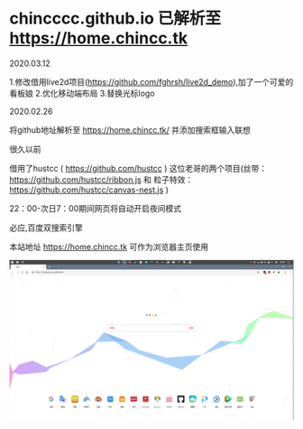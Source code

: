# chincccc.github.io  已解析至 https://home.chincc.tk
2020.03.12

  1.修改借用live2d项目(https://github.com/fghrsh/live2d_demo),加了一个可爱的看板娘   2.优化移动端布局  3.替换光标logo

2020.02.26

  将github地址解析至 https://home.chincc.tk/  并添加搜索框输入联想

很久以前

  借用了hustcc ( https://github.com/hustcc ) 这位老哥的两个项目(丝带：https://github.com/hustcc/ribbon.js 和 粒子特效：https://github.com/hustcc/canvas-nest.js )
  
  22：00-次日7：00期间网页将自动开启夜间模式
  
  必应,百度双搜索引擎


本站地址  https://home.chincc.tk   可作为浏览器主页使用

![截图](/home_files/p.jpg)
